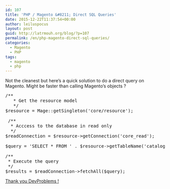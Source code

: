 ```yaml
---
id: 107
title: 'PHP / Magento &#8211; Direct SQL Queries'
date: 2015-12-22T11:37:54+00:00
author: leiluspocus
layout: post
guid: http://latrmouh.org/blog/?p=107
permalink: /en/php-magento-direct-sql-queries/
categories:
  - Magento
  - PHP
tags:
  - magento
  - php
---
```

Not the cleanest but here&rsquo;s a quick solution to do a direct query on Magento. Might be faster than calling Magento&rsquo;s objects ? 

<pre class="EnlighterJSRAW" data-enlighter-language="php">/**
   * Get the resource model
   */
$resource = Mage::getSingleton('core/resource');
     
 /**
  * Acccess to the database in read only
  */
$readConnection = $resource-&gt;getConnection('core_read');
     
$query = 'SELECT * FROM ' . $resource-&gt;getTableName('catalog/product');
     
/**
 * Execute the query  
 */
$results = $readConnection-&gt;fetchAll($query);
</pre>

[Thank you DevProblems !](http://www.devproblems.com/magento-direct-sql-queries/)

<!-- AddThis Advanced Settings generic via filter on the_content -->

<!-- AddThis Share Buttons generic via filter on the_content -->